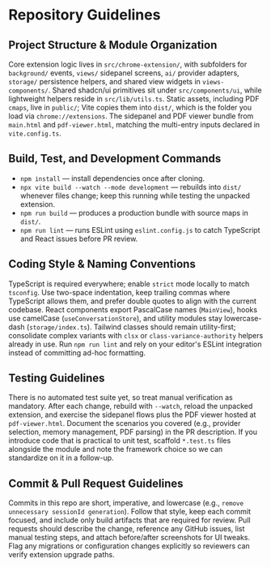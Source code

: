 # Repository Guidelines

## Project Structure & Module Organization
Core extension logic lives in `src/chrome-extension/`, with subfolders for `background/` events, `views/` sidepanel screens, `ai/` provider adapters, `storage/` persistence helpers, and shared view widgets in `views-components/`. Shared shadcn/ui primitives sit under `src/components/ui`, while lightweight helpers reside in `src/lib/utils.ts`. Static assets, including PDF `cmaps`, live in `public/`; Vite copies them into `dist/`, which is the folder you load via `chrome://extensions`. The sidepanel and PDF viewer bundle from `main.html` and `pdf-viewer.html`, matching the multi-entry inputs declared in `vite.config.ts`.

## Build, Test, and Development Commands
- `npm install` — install dependencies once after cloning.
- `npx vite build --watch --mode development` — rebuilds into `dist/` whenever files change; keep this running while testing the unpacked extension.
- `npm run build` — produces a production bundle with source maps in `dist/`.
- `npm run lint` — runs ESLint using `eslint.config.js` to catch TypeScript and React issues before PR review.

## Coding Style & Naming Conventions
TypeScript is required everywhere; enable `strict` mode locally to match `tsconfig`. Use two-space indentation, keep trailing commas where TypeScript allows them, and prefer double quotes to align with the current codebase. React components export PascalCase names (`MainView`), hooks use camelCase (`useConversationStore`), and utility modules stay lowercase-dash (`storage/index.ts`). Tailwind classes should remain utility-first; consolidate complex variants with `clsx` or `class-variance-authority` helpers already in use. Run `npm run lint` and rely on your editor's ESLint integration instead of committing ad-hoc formatting.

## Testing Guidelines
There is no automated test suite yet, so treat manual verification as mandatory. After each change, rebuild with `--watch`, reload the unpacked extension, and exercise the sidepanel flows plus the PDF viewer hosted at `pdf-viewer.html`. Document the scenarios you covered (e.g., provider selection, memory management, PDF parsing) in the PR description. If you introduce code that is practical to unit test, scaffold `*.test.ts` files alongside the module and note the framework choice so we can standardize on it in a follow-up.

## Commit & Pull Request Guidelines
Commits in this repo are short, imperative, and lowercase (e.g., `remove unnecessary sessionId generation`). Follow that style, keep each commit focused, and include only build artifacts that are required for review. Pull requests should describe the change, reference any GitHub issues, list manual testing steps, and attach before/after screenshots for UI tweaks. Flag any migrations or configuration changes explicitly so reviewers can verify extension upgrade paths.
